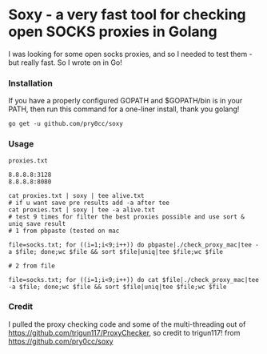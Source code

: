 # Soxy - a very fast tool for checking open SOCKS proxies in Golang 
I was looking for some open socks proxies, and so I needed to test them - but really fast. So I wrote on in Go!

### Installation
If you have a properly configured GOPATH and $GOPATH/bin is in your PATH, then run this command for a one-liner install, thank you golang!
```
go get -u github.com/pry0cc/soxy
```

### Usage
`proxies.txt`
```
8.8.8.8:3128
8.8.8.8:8080
```

```
cat proxies.txt | soxy | tee alive.txt
# if u want save pre results add -a after tee
cat proxies.txt | soxy | tee -a alive.txt
# test 9 times for filter the best proxies possible and use sort & uniq save result
# 1 from pbpaste (tested on mac  

file=socks.txt; for ((i=1;i<9;i++)) do pbpaste|./check_proxy_mac|tee -a $file; done;wc $file && sort $file|uniq|tee $file;wc $file

# 2 from file

file=socks.txt; for ((i=1;i<9;i++)) do cat $file|./check_proxy_mac|tee -a $file; done;wc $file && sort $file|uniq|tee $file;wc $file
```

### Credit
I pulled the proxy checking code and some of the multi-threading out of https://github.com/trigun117/ProxyChecker, so credit to trigun117! 
from https://github.com/pry0cc/soxy 
